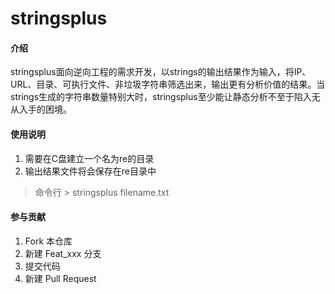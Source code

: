 # stringsplus

#### 介绍

stringsplus面向逆向工程的需求开发，以strings的输出结果作为输入，将IP、URL、目录、可执行文件、非垃圾字符串筛选出来，输出更有分析价值的结果。当strings生成的字符串数量特别大时，stringsplus至少能让静态分析不至于陷入无从入手的困境。

#### 使用说明


1. 需要在C盘建立一个名为re的目录
1. 输出结果文件将会保存在re目录中

> 命令行 > stringsplus filename.txt

#### 参与贡献

1.  Fork 本仓库
2.  新建 Feat_xxx 分支
3.  提交代码
4.  新建 Pull Request
